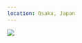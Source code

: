 ```yaml
---
location: Osaka, Japan
---
```


![](https://ceshmina-photos.s3.ap-northeast-1.amazonaws.com/medium/201503/20150322-162114.jpg)

